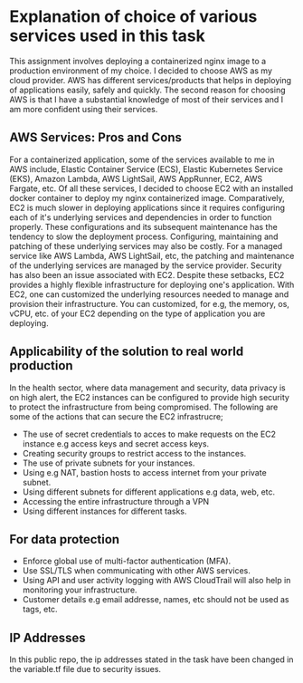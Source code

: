 
# Explanation of choice of various services used in this task

This assignment involves deploying a containerized nginx image to a production environment of my choice. I decided to choose AWS as my cloud provider. AWS has different services/products that helps in deploying of applications easily, safely and quickly. The second reason for choosing AWS is that I have a substantial knowledge of most of their services and I am more confident using their services.
## AWS Services: Pros and Cons
For a containerized application, some of the services available to me in AWS include, Elastic Container Service (ECS), Elastic Kubernetes Service (EKS), Amazon Lambda, AWS LightSail, AWS AppRunner, EC2, AWS Fargate, etc. Of all these services, I decided to choose EC2 with an installed docker container to deploy my nginx containerized image. Comparatively, EC2 is much slower in deploying applications since it requires configuring each of it's underlying services and dependencies in order to function properly. These configurations and its subsequent maintenance has the tendency to slow the deployment process. Configuring, maintaining and patching of these underlying services may also be costly. For a managed service like AWS Lambda, AWS LightSail, etc, the patching and maintenance of the underlying services are managed by the service provider. Security has also been an issue associated with EC2. Despite these setbacks, EC2 provides a highly flexible infrastructure for deploying one's application. With EC2, one can customized the underlying resources needed to manage and provision their infrastructure. You can customized, for e.g, the memory, os, vCPU, etc. of your EC2 depending on the type of application you are deploying. 

## Applicability of the solution to real world production

In the health sector, where data management and security, data privacy is on high alert, the EC2 instances can be configured to provide high security to protect the infrastructure from being compromised. The following are some of the actions that can secure the EC2 infrastrucre;

 - The use of secret credentials to acces to make requests on the EC2 instance e.g access keys and secret access keys.
 - Creating security groups to restrict access to the instances.
 - The use of private subnets for your instances.
 - Using e.g NAT, bastion hosts to access internet from your private subnet.
 - Using different subnets for different applications e.g data, web, etc.
 - Accessing the entire infrastructure through a VPN 
 - Using different instances for different tasks.
 
 ## For data protection
 - Enforce global use of multi-factor authentication (MFA).
 - Use SSL/TLS when communicating with other AWS services.
 - Using API and user activity logging with AWS CloudTrail will also help in monitoring your infrastructure.
 - Customer details e.g email addresse, names, etc should not be used as tags, etc.
 
 ## IP Addresses
 In this public repo, the ip addresses stated in the task have been changed in the variable.tf file due to security issues.
